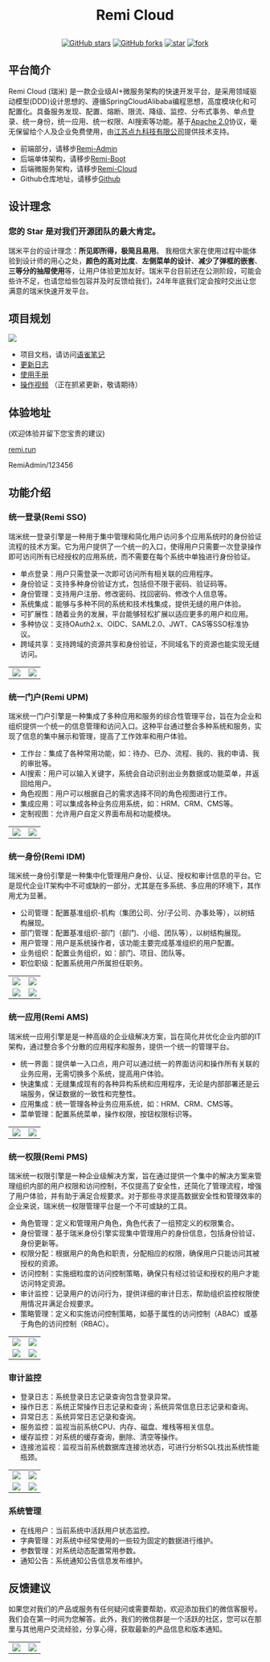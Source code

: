 <h1 align="center" style="margin: 30px 0 30px; font-weight: bold;">Remi Cloud</h1>
<div align="center">

[![GitHub stars](https://img.shields.io/github/stars/remi-top/remi-cloud?logo=github)](https://github.com/remi-top/remi-cloud/stargazers)
[![GitHub forks](https://img.shields.io/github/forks/remi-top/remi-cloud?logo=github)](https://github.com/remi-top/remi-cloud/network)
[![star](https://gitee.com/remi-top/remi-cloud/badge/star.svg?theme=dark)](https://gitee.com/remi-top/remi-cloud/stargazers)
[![fork](https://gitee.com/remi-top/remi-cloud/badge/fork.svg?theme=dark)](https://gitee.com/remi-top/remi-cloud/members)
</div>

## 平台简介

Remi Cloud (瑞米) 是一款企业级AI+微服务架构的快速开发平台，是采用领域驱动模型(DDD)设计思想的、遵循SpringCloudAlibaba编程思想，高度模块化和可配置化。具备服务发现、配置、熔断、限流、降级、监控、分布式事务、单点登录、统一身份，统一应用、统一权限、AI搜索等功能。基于[Apache 2.0](https://www.apache.org/licenses/LICENSE-2.0)协议，毫无保留给个人及企业免费使用，由[江苏点九科技有限公司](https://dianjiu.cc)提供技术支持。

- 前端部分，请移步[Remi-Admin](https://gitee.com/remi-top/remi-admin)
- 后端单体架构，请移步[Remi-Boot](https://gitee.com/remi-top/remi-boot)
- 后端微服务架构，请移步[Remi-Cloud](https://gitee.com/remi-top/remi-cloud)
- Github仓库地址，请移步[Github](https://github.com/remi-top)

## 设计理念
<h3>您的 Star 是对我们开源团队的最大肯定。</h3>

瑞米平台的设计理念：**所见即所得，极简且易用**。 我相信大家在使用过程中能体验到设计师的用心之处，**颜色的高对比度**、**左侧菜单的设计**、**减少了弹框的嵌套**、**三等分的抽屉使用**等，让用户体验更加友好。瑞米平台目前还在公测阶段，可能会些许不足，也请您给些包容并及时反馈给我们，24年年底我们定会按时交出让您满意的瑞米快速开发平台。

## 项目规划
<img src="./docs/images/step.png"/>

- 项目文档，请访问[语雀笔记](https://remi.yuque.com/r/organizations/homepage)
- [更新日志](https://remi.yuque.com/gvwcfc/dvpw89)
- [使用手册](https://remi.yuque.com/gvwcfc/vwwd5c)
- [操作视频](https://remi.yuque.com/gvwcfc/video) （正在抓紧更新，敬请期待）

## 体验地址
(欢迎体验并留下您宝贵的建议)

[remi.run](https://remi.run)

RemiAdmin/123456

## 功能介绍

### 统一登录(Remi SSO)

瑞米统一登录引擎是一种用于集中管理和简化用户访问多个应用系统时的身份验证流程的技术方案。它为用户提供了一个统一的入口，使得用户只需要一次登录操作即可访问所有已经授权的应用系统，而不需要在每个系统中单独进行身份验证。

- 单点登录：用户只需登录一次即可访问所有相关联的应用程序。
- 身份验证：支持多种身份验证方式，包括但不限于密码、验证码等。
- 身份管理：支持用户注册、修改密码、找回密码、修改个人信息等。
- 系统集成：能够与多种不同的系统和技术栈集成，提供无缝的用户体验。
- 可扩展性：随着业务的发展，平台能够轻松扩展以适应更多的用户和应用。
- 多种协议：支持OAuth2.x、OIDC、SAML2.0、JWT、CAS等SSO标准协议。
- 跨域共享：支持跨域的资源共享和身份验证，不同域名下的资源也能实现无缝访问。

<table>
	<tr>
        <td><img src="./docs/images/login.png"/></td>
        <td><img src="./docs/images/ai.png"/></td>
    </tr>
</table>

### 统一门户(Remi UPM)
瑞米统一门户引擎是一种集成了多种应用和服务的综合性管理平台，旨在为企业和组织提供一个统一的信息管理和访问入口。这种平台通过整合多种系统和服务，实现了信息的集中展示和管理，提高了工作效率和用户体验。
- 工作台：集成了各种常用功能，如：待办、已办、流程、我的、我的申请、我的审批等。
- AI搜索：用户可以输入关键字，系统会自动识别出业务数据或功能菜单，并返回给用户。
- 角色视图：用户可以根据自己的需求选择不同的角色视图进行工作。
- 集成应用：可以集成各种业务应用系统，如：HRM、CRM、CMS等。
- 定制视图：允许用户自定义界面布局和功能模块。

<table>
    <tr>
        <td><img src="./docs/images/work.png"/></td>
        <td><img src="./docs/images/home.png"/></td>
    </tr>
</table>

### 统一身份(Remi IDM)
瑞米统一身份引擎是一种集中化管理用户身份、认证、授权和审计信息的平台。它是现代企业IT架构中不可或缺的一部分，尤其是在多系统、多应用的环境下，其作用尤为显著。

- 公司管理：配置基准组织-机构（集团公司、分/子公司、办事处等），以树结构展现。
- 部门管理：配置基准组织-部门（部门、小组、团队等），以树结构展现。 
- 用户管理：用户是系统操作者，该功能主要完成基准组织的用户配置。 
- 业务组织：配置业务组织，如：部门、项目、团队等。
- 职位职级：配置系统用户所属担任职务。

<table> 
	<tr>
        <td><img src="./docs/images/company.png"/></td>
        <td><img src="./docs/images/dept.png"/></td>
    </tr>
    <tr>
        <td><img src="./docs/images/user.png"/></td>
        <td><img src="./docs/images/post.png"/></td>
    </tr>
</table>

### 统一应用(Remi AMS)
瑞米统一应用引擎是是一种高级的企业级解决方案，旨在简化并优化企业内部的IT架构，通过整合多个分散的应用程序和服务，提供一个统一的管理平台。

- 统一界面：提供单一入口点，用户可以通过统一的界面访问和操作所有关联的业务应用，无需切换多个系统，提高用户体验。
- 快速集成：无缝集成现有的各种异构系统和应用程序，无论是内部部署还是云端服务，保证数据的一致性和完整性。
- 应用集成：统一管理各种业务应用系统，如：HRM、CRM、CMS等。
- 菜单管理：配置系统菜单，操作权限，按钮权限标识等。

<table>
	<tr>
        <td><img src="./docs/images/app.png"/></td>
        <td><img src="./docs/images/app-menu.png"/></td>
    </tr>
</table>

### 统一权限(Remi PMS)
瑞米统一权限引擎是一种企业级解决方案，旨在通过提供一个集中的解决方案来管理组织内部的用户权限和访问控制，不仅提高了安全性，还简化了管理流程，增强了用户体验，并有助于满足合规要求。对于那些寻求提高数据安全性和管理效率的企业来说，瑞米统一权限管理平台是一个不可或缺的工具。

- 角色管理：定义和管理用户角色，角色代表了一组预定义的权限集合。
- 身份管理：基于瑞米身份引擎实现集中管理用户的身份信息，包括身份验证、身份更新等。
- 权限分配：根据用户的角色和职责，分配相应的权限，确保用户只能访问其被授权的资源。
- 访问控制：实施细粒度的访问控制策略，确保只有经过验证和授权的用户才能访问特定资源。
- 审计监控：记录用户的访问行为，提供详细的审计日志，帮助组织监控权限使用情况并满足合规要求。
- 策略管理：定义和实施访问控制策略，如基于属性的访问控制（ABAC）或基于角色的访问控制（RBAC）。

<table>
	<tr>
        <td><img src="./docs/images/role.png"/></td>
        <td><img src="./docs/images/role-menu.png"/></td>
    </tr>
    <tr>
        <td><img src="./docs/images/log-login.png"/></td>
        <td><img src="./docs/images/log-operation.png"/></td>
    </tr>
</table>

### 审计监控

- 登录日志：系统登录日志记录查询包含登录异常。
- 操作日志：系统正常操作日志记录和查询；系统异常信息日志记录和查询。
- 异常日志：系统异常日志记录和查询。
- 服务监控：监视当前系统CPU、内存、磁盘、堆栈等相关信息。
- 缓存监控：对系统的缓存查询，删除、清空等操作。
- 连接池监视：监视当前系统数据库连接池状态，可进行分析SQL找出系统性能瓶颈。

<table>
	<tr>
        <td><img src="./docs/images/role.png"/></td>
        <td><img src="./docs/images/role-menu.png"/></td>
    </tr>
    <tr>
        <td><img src="./docs/images/log-login.png"/></td>
        <td><img src="./docs/images/log-operation.png"/></td>
    </tr>
</table>

### 系统管理
- 在线用户：当前系统中活跃用户状态监控。
- 字典管理：对系统中经常使用的一些较为固定的数据进行维护。
- 参数管理：对系统动态配置常用参数。
- 通知公告：系统通知公告信息发布维护。


## 反馈建议
如果您对我们的产品或服务有任何疑问或需要帮助，欢迎添加我们的微信客服号。我们会在第一时间为您解答。此外，我们的微信群是一个活跃的社区，您可以在那里与其他用户交流经验，分享心得，获取最新的产品信息和版本通知。
<table>
	<tr>
        <td><img src="./docs/images/dianjiu.jpg"/></td>
        <td><img src="./docs/images/yunshu.jpg"/></td>
    </tr>
</table>




